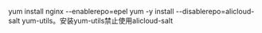 yum install nginx --enablerepo=epel
yum -y install --disablerepo=alicloud-salt  yum-utils。安装yum-utils禁止使用alicloud-salt

